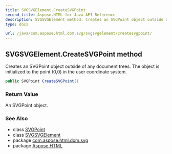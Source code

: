 ```yaml
---
title: SVGSVGElement.CreateSVGPoint
second_title: Aspose.HTML for Java API Reference
description: SVGSVGElement method. Creates an SVGPoint object outside of any document trees. The object is initialized to the point 00 in the user coordinate system
type: docs

url: /java/com.aspose.html.dom.svg/svgsvgelement/createsvgpoint/
---
```

## SVGSVGElement.CreateSVGPoint method

Creates an SVGPoint object outside of any document trees. The object is initialized to the point (0,0) in the user coordinate system.

```java
public SVGPoint CreateSVGPoint()
```

### Return Value

An SVGPoint object.

### See Also

* class [SVGPoint](../../../com.aspose.html.dom.svg.datatypes/svgpoint/)
* class [SVGSVGElement](../)
* package [com.aspose.html.dom.svg](../../../com.aspose.html.dom.svg/)
* package [Aspose.HTML](../../../)

